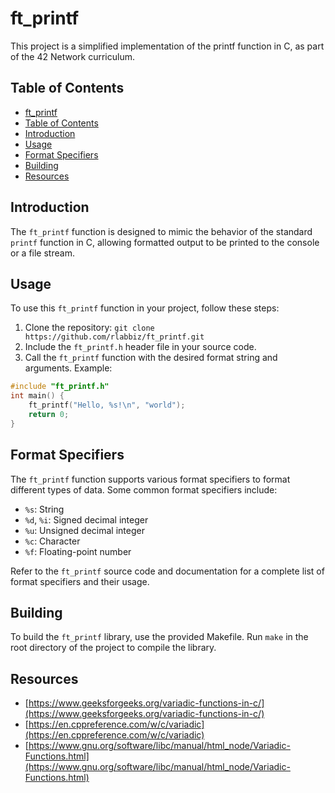 
# ft_printf 
This project is a simplified implementation of the printf function in C, as part of the 42 Network curriculum. 
## Table of Contents
- [ft\_printf](#ft_printf)
- [Table of Contents](#table-of-contents)
- [Introduction](#introduction)
- [Usage](#usage)
- [Format Specifiers](#format-specifiers)
- [Building](#building)
- [Resources](#resources)
## Introduction 
The `ft_printf` function is designed to mimic the behavior of the standard `printf` function in C, allowing formatted output to be printed to the console or a file stream.
## Usage
To use this `ft_printf` function in your project, follow these steps: 
1. Clone the repository: `git clone https://github.com/rlabbiz/ft_printf.git`  
2. Include the `ft_printf.h` header file in your source code. 
3. Call the `ft_printf` function with the desired format string and arguments.
Example: 
```c 
#include "ft_printf.h" 
int main() { 
	ft_printf("Hello, %s!\n", "world"); 
	return 0; 
}
```
## Format Specifiers

The `ft_printf` function supports various format specifiers to format different types of data. Some common format specifiers include:

-   `%s`: String
-   `%d`, `%i`: Signed decimal integer
-   `%u`: Unsigned decimal integer
-   `%c`: Character
-   `%f`: Floating-point number

Refer to the `ft_printf` source code and documentation for a complete list of format specifiers and their usage.

## Building

To build the `ft_printf` library, use the provided Makefile. Run `make` in the root directory of the project to compile the library.

## Resources
- [https://www.geeksforgeeks.org/variadic-functions-in-c/](https://www.geeksforgeeks.org/variadic-functions-in-c/)
- [https://en.cppreference.com/w/c/variadic](https://en.cppreference.com/w/c/variadic)
- [https://www.gnu.org/software/libc/manual/html_node/Variadic-Functions.html](https://www.gnu.org/software/libc/manual/html_node/Variadic-Functions.html)
